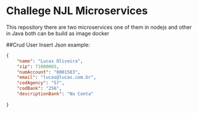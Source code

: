 # Challege NJL Microservices
This repository there are two microservices one of them in nodejs and other in Java both can be build as image docker

##Crud User
Insert Json example:
```json
{
	"name": "Lucas Oliveira",
	"zip": 71000005,
	"numAccount": "0001583",
	"email": "lucas@lucas.com.br",
	"codAgency": "57",
	"codBank": "256",
	"descriptionBank": "Nu Conta"
	
}
